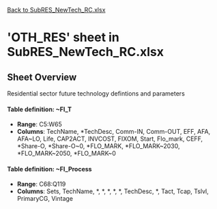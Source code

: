 [Back to SubRES_NewTech_RC.xlsx](README.md)

# 'OTH_RES' sheet in SubRES_NewTech_RC.xlsx

## Sheet Overview

Residential sector future technology defintions and parameters

#### Table definition: ~FI_T
- **Range**: C5:W65
- **Columns**: TechName, *TechDesc, Comm-IN, Comm-OUT, EFF, AFA, AFA~LO, Life, CAP2ACT, INVCOST, FIXOM, Start, Flo_mark, CEFF, *Share-O, *Share-O~0, *FLO_MARK, *FLO_MARK~2030, *FLO_MARK~2050, *FLO_MARK~0

#### Table definition: ~FI_Process
- **Range**: C68:Q119
- **Columns**: Sets, TechName, *, *, *, *, *, TechDesc, *, Tact, Tcap, Tslvl, PrimaryCG, Vintage

